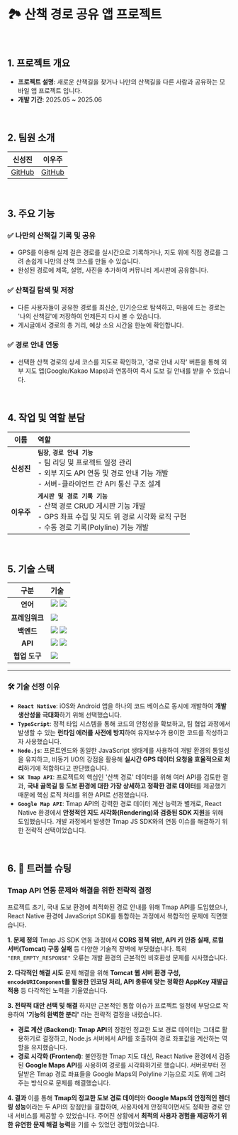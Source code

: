 # 🏞️ 산책 경로 공유 앱 프로젝트


<br/>

## 1. 프로젝트 개요

* **프로젝트 설명**: 새로운 산책길을 찾거나 나만의 산책길을 다른 사람과 공유하는 모바일 앱 프로젝트 입니다.
* **개발 기간**: 2025.05 ~ 2025.06

<br/>

## 2. 팀원 소개

| 신성진 | 이우주 |
|:---:|:---:|
| [GitHub](https://github.com/) | [GitHub](https://github.com/) |

<br/>

## 3. 주요 기능

### ✅ 나만의 산책길 기록 및 공유

* GPS를 이용해 실제 걸은 경로를 실시간으로 기록하거나, 지도 위에 직접 경로를 그려 손쉽게 나만의 산책 코스를 만들 수 있습니다.
* 완성된 경로에 제목, 설명, 사진을 추가하여 커뮤니티 게시판에 공유합니다.

### ✅ 산책길 탐색 및 저장

* 다른 사용자들이 공유한 경로를 최신순, 인기순으로 탐색하고, 마음에 드는 경로는 '나의 산책길'에 저장하여 언제든지 다시 볼 수 있습니다.
* 게시글에서 경로의 총 거리, 예상 소요 시간을 한눈에 확인합니다.

### ✅ 경로 안내 연동

* 선택한 산책 경로의 상세 코스를 지도로 확인하고, '경로 안내 시작' 버튼을 통해 외부 지도 앱(Google/Kakao Maps)과 연동하여 즉시 도보 길 안내를 받을 수 있습니다.

<br/>

## 4. 작업 및 역할 분담

| 이름 | 역할 |
|:---:|:---|
| **신성진** | **`팀장`**, **`경로 안내 기능`**<br/>- 팀 리딩 및 프로젝트 일정 관리<br/>- 외부 지도 API 연동 및 경로 안내 기능 개발<br/>- 서버-클라이언트 간 API 통신 구조 설계 |
| **이우주** | **`게시판 및 경로 기록 기능`**<br/>- 산책 경로 CRUD 게시판 기능 개발<br/>- GPS 좌표 수집 및 지도 위 경로 시각화 로직 구현<br/>- 수동 경로 기록(Polyline) 기능 개발 |

<br/>

## 5. 기술 스택

| 구분 | 기술 |
|:---:|:---|
| **언어** | <img src="https://img.shields.io/badge/typescript-3178C6?style=for-the-badge&logo=typescript&logoColor=white"> <img src="https://img.shields.io/badge/javascript-F7DF1E?style=for-the-badge&logo=javascript&logoColor=black"> |
| **프레임워크** | <img src="https://img.shields.io/badge/react%20native-20232A?style=for-the-badge&logo=react&logoColor=61DAFB"> |
| **백엔드** | <img src="https://img.shields.io/badge/node.js-339933?style=for-the-badge&logo=nodedotjs&logoColor=white"> <img src="https://img.shields.io/badge/oracle-F80000?style=for-the-badge&logo=oracle&logoColor=white"> |
| **API** | <img src="https://img.shields.io/badge/google%20maps-4285F4?style=for-the-badge&logo=google-maps&logoColor=white"> <img src="https://img.shields.io/badge/SK%20Tmap-E4002B?style=for-the-badge&logo=t-map&logoColor=white"> |
| **협업 도구** | <img src="https://img.shields.io/badge/Notion-000000?style=for-the-badge&logo=notion&logoColor=white"> |

---
### 🛠️ 기술 선정 이유

* **`React Native`**: iOS와 Android 앱을 하나의 코드 베이스로 동시에 개발하여 **개발 생산성을 극대화**하기 위해 선택했습니다.
* **`TypeScript`**: 정적 타입 시스템을 통해 코드의 안정성을 확보하고, 팀 협업 과정에서 발생할 수 있는 **런타임 에러를 사전에 방지**하여 유지보수가 용이한 코드를 작성하고자 사용했습니다.
* **`Node.js`**: 프론트엔드와 동일한 JavaScript 생태계를 사용하여 개발 환경의 통일성을 유지하고, 비동기 I/O의 강점을 활용해 **실시간 GPS 데이터 요청을 효율적으로 처리**하기에 적합하다고 판단했습니다.
* **`SK Tmap API`**: 프로젝트의 핵심인 '산책 경로' 데이터를 위해 여러 API를 검토한 결과, **국내 골목길 등 도보 환경에 대한 가장 상세하고 정확한 경로 데이터**를 제공했기 때문에 핵심 로직 처리를 위한 API로 선정했습니다.
* **`Google Map API`**: Tmap API의 강력한 경로 데이터 계산 능력과 별개로, React Native 환경에서 **안정적인 지도 시각화(Rendering)와 검증된 SDK 지원**을 위해 도입했습니다. 개발 과정에서 발생한 Tmap JS SDK와의 연동 이슈를 해결하기 위한 전략적 선택이었습니다.

<br/>

## 6. 🤯 트러블 슈팅

### Tmap API 연동 문제와 해결을 위한 전략적 결정

프로젝트 초기, 국내 도보 환경에 최적화된 경로 안내를 위해 Tmap API를 도입했으나, React Native 환경에 JavaScript SDK를 통합하는 과정에서 복합적인 문제에 직면했습니다.

**1. 문제 정의**
Tmap JS SDK 연동 과정에서 **CORS 정책 위반, API 키 인증 실패, 로컬 서버(Tomcat) 구동 실패** 등 다양한 기술적 장벽에 부딪혔습니다. 특히 `"ERR_EMPTY_RESPONSE"` 오류는 개발 환경의 근본적인 비호환성 문제를 시사했습니다.

**2. 다각적인 해결 시도**
문제 해결을 위해 **Tomcat 웹 서버 환경 구성, `encodeURIComponent`를 활용한 인코딩 처리, API 종류에 맞는 정확한 AppKey 재발급 적용** 등 다각적인 노력을 기울였습니다.

**3. 전략적 대안 선택 및 해결**
하지만 근본적인 통합 이슈가 프로젝트 일정에 부담으로 작용하여 **'기능의 완벽한 분리'** 라는 전략적 결정을 내렸습니다.
* **경로 계산 (Backend)**: **Tmap API**의 장점인 정교한 도보 경로 데이터는 그대로 활용하기로 결정하고, Node.js 서버에서 API를 호출하여 경로 좌표값을 계산하는 역할을 유지했습니다.
* **경로 시각화 (Frontend)**: 불안정한 Tmap 지도 대신, React Native 환경에서 검증된 **Google Maps API**를 사용하여 경로를 시각화하기로 했습니다. 서버로부터 전달받은 Tmap 경로 좌표들을 Google Maps의 Polyline 기능으로 지도 위에 그려주는 방식으로 문제를 해결했습니다.

**4. 결과**
이를 통해 **Tmap의 정교한 도보 경로 데이터**와 **Google Maps의 안정적인 렌더링 성능**이라는 두 API의 장점만을 결합하여, 사용자에게 안정적이면서도 정확한 경로 안내 서비스를 제공할 수 있었습니다. 주어진 상황에서 **최적의 사용자 경험을 제공하기 위한 유연한 문제 해결 능력**을 기를 수 있었던 경험이었습니다.
